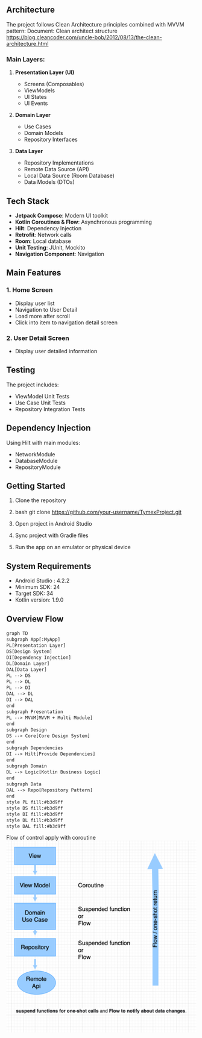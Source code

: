 ## Architecture

The project follows Clean Architecture principles combined with MVVM pattern:
Document:
Clean architect structure https://blog.cleancoder.com/uncle-bob/2012/08/13/the-clean-architecture.html

### Main Layers:

1. **Presentation Layer (UI)**
    - Screens (Composables)
    - ViewModels
    - UI States
    - UI Events

2. **Domain Layer**
    - Use Cases
    - Domain Models
    - Repository Interfaces

3. **Data Layer**
    - Repository Implementations
    - Remote Data Source (API)
    - Local Data Source (Room Database)
    - Data Models (DTOs)

## Tech Stack

- **Jetpack Compose**: Modern UI toolkit
- **Kotlin Coroutines & Flow**: Asynchronous programming
- **Hilt**: Dependency Injection
- **Retrofit**: Network calls
- **Room**: Local database
- **Unit Testing**: JUnit, Mockito
- **Navigation Component**: Navigation

## Main Features

### 1. Home Screen
- Display user list
- Navigation to User Detail
- Load more after scroll
- Click into item to navigation detail screen

### 2. User Detail Screen
- Display user detailed information

## Testing

The project includes:
- ViewModel Unit Tests
- Use Case Unit Tests
- Repository Integration Tests

## Dependency Injection

Using Hilt with main modules:
- NetworkModule
- DatabaseModule
- RepositoryModule

## Getting Started
1. Clone the repository 
2. bash
   git clone https://github.com/your-username/TymexProject.git

3. Open project in Android Studio

4. Sync project with Gradle files

5. Run the app on an emulator or physical device

## System Requirements
- Android Studio : 4.2.2
- Minimum SDK: 24
- Target SDK: 34
- Kotlin version: 1.9.0

## Overview Flow
```mermaid
graph TD
subgraph App[:MyApp]
PL[Presentation Layer]
DS[Design System]
DI[Dependency Injection]
DL[Domain Layer]
DAL[Data Layer]
PL --> DS
PL --> DL
PL --> DI
DAL --> DL
DI --> DAL
end
subgraph Presentation
PL --> MVVM[MVVM + Multi Module]
end
subgraph Design
DS --> Core[Core Design System]
end
subgraph Dependencies
DI --> Hilt[Provide Dependencies]
end
subgraph Domain
DL --> Logic[Kotlin Business Logic]
end
subgraph Data
DAL --> Repo[Repository Pattern]
end
style PL fill:#b3d9ff
style DS fill:#b3d9ff
style DI fill:#b3d9ff
style DL fill:#b3d9ff
style DAL fill:#b3d9ff
```

Flow of control apply with coroutine
![img.png](img.png)
